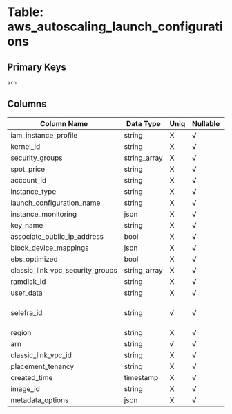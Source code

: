 # Table: aws_autoscaling_launch_configurations

## Primary Keys 

```
arn
```


## Columns 

|  Column Name   |  Data Type  | Uniq | Nullable | Description | 
|  ----  | ----  | ----  | ----  | ---- | 
| iam_instance_profile | string | X | √ |  | 
| kernel_id | string | X | √ |  | 
| security_groups | string_array | X | √ |  | 
| spot_price | string | X | √ |  | 
| account_id | string | X | √ |  | 
| instance_type | string | X | √ |  | 
| launch_configuration_name | string | X | √ |  | 
| instance_monitoring | json | X | √ |  | 
| key_name | string | X | √ |  | 
| associate_public_ip_address | bool | X | √ |  | 
| block_device_mappings | json | X | √ |  | 
| ebs_optimized | bool | X | √ |  | 
| classic_link_vpc_security_groups | string_array | X | √ |  | 
| ramdisk_id | string | X | √ |  | 
| user_data | string | X | √ |  | 
| selefra_id | string | √ | √ | primary keys value md5 | 
| region | string | X | √ |  | 
| arn | string | √ | √ |  | 
| classic_link_vpc_id | string | X | √ |  | 
| placement_tenancy | string | X | √ |  | 
| created_time | timestamp | X | √ |  | 
| image_id | string | X | √ |  | 
| metadata_options | json | X | √ |  | 


